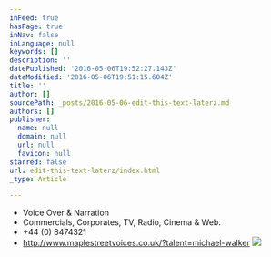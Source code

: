 ```yaml
---
inFeed: true
hasPage: true
inNav: false
inLanguage: null
keywords: []
description: ''
datePublished: '2016-05-06T19:52:27.143Z'
dateModified: '2016-05-06T19:51:15.604Z'
title: ''
author: []
sourcePath: _posts/2016-05-06-edit-this-text-laterz.md
authors: []
publisher:
  name: null
  domain: null
  url: null
  favicon: null
starred: false
url: edit-this-text-laterz/index.html
_type: Article

---
```

* Voice Over & Narration
* Commercials, Corporates, TV, Radio, Cinema & Web. 
* +44 (0) 8474321
* http://www.maplestreetvoices.co.uk/?talent=michael-walker
![](https://the-grid-user-content.s3-us-west-2.amazonaws.com/6fad685e-3ff9-42af-bc86-2cc71cdaa06c.jpg)